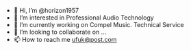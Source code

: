 - 👋 Hi, I’m @horizon1957
- 👀 I’m interested in Professional Audio Technology
- 🌱 I’m currently working on Compel Music. Technical Service
- 💞️ I’m looking to collaborate on ...
- 📫 How to reach me  ufuk@post.com

<!---
horizon1957/horizon1957 is a ✨ special ✨ repository because its `README.md` (this file) appears on your GitHub profile.
You can click the Preview link to take a look at your changes.
--->
